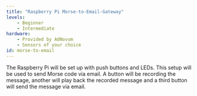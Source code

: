 ```yaml
---
title: "Raspberry Pi Morse-to-Email-Gateway"
levels:
    - Beginner
    - Intermediate
hardware:
    - Provided by AdNovum
    - Sensors of your choice
id: morse-to-email
---
```

The Raspberry Pi will be set up with push buttons and LEDs. This setup will be used
to send Morse code via email. A button will be recording the message, another will
play back the recorded message and a third button will send the message via email.